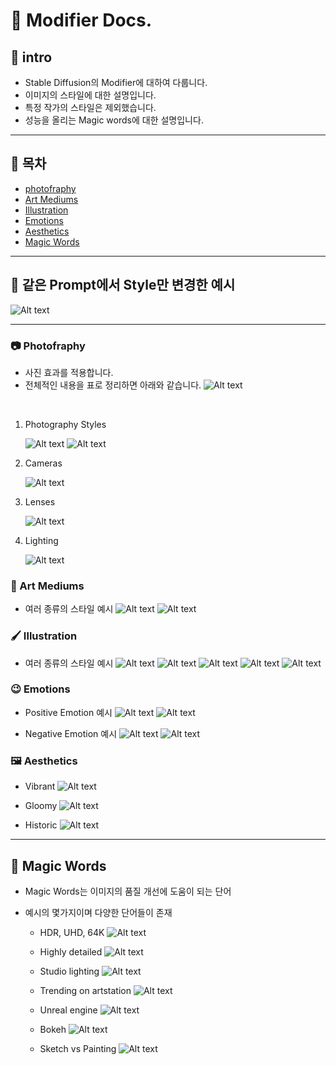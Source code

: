 # 📃 Modifier Docs.

## 📌 intro
* Stable Diffusion의 Modifier에 대하여 다룹니다.
* 이미지의 스타일에 대한 설명입니다.
* 특정 작가의 스타일은 제외했습니다.
* 성능을 올리는 Magic words에 대한 설명입니다.

---

## 📌 목차
- [photofraphy](#📷-photofraphy)
- [Art Mediums](#🧹-art-mediums)
- [Illustration](#🖌️-illustration)
- [Emotions](#😉-emotions)
- [Aesthetics](#🖼️-aesthetics)
- [Magic Words](#📌-magic-words)

---

## 🐼 같은 Prompt에서 Style만 변경한 예시

![Alt text](./img_file/image-15.png)

---

### 📷 Photofraphy
- 사진 효과를 적용합니다.
- 전체적인 내용을 표로 정리하면 아래와 같습니다.
![Alt text](./img_file/image-1.png)

</br>

1. Photography Styles

    ![Alt text](./img_file/image-2.png)
    ![Alt text](./img_file/image-3.png)

2. Cameras

    ![Alt text](./img_file/image-5.png)

3. Lenses 

    ![Alt text](./img_file/image-6.png)

4. Lighting

    ![Alt text](./img_file/image-7.png)

### 🧹 Art Mediums

- 여러 종류의 스타일 예시 
    ![Alt text](./img_file/image-8.png)
    ![Alt text](./img_file/image-9.png)

### 🖌️ Illustration

- 여러 종류의 스타일 예시
    ![Alt text](./img_file/image-10.png)
    ![Alt text](./img_file/image-11.png)
    ![Alt text](./img_file/image-12.png)
    ![Alt text](./img_file/image-13.png)
    ![Alt text](./img_file/image-14.png)

### 😉 Emotions

- Positive Emotion 예시
    ![Alt text](./img_file/image-16.png)
    ![Alt text](./img_file/image-17.png)

- Negative Emotion 예시
    ![Alt text](./img_file/image-18.png)
    ![Alt text](./img_file/image-19.png)

### 🖼️ Aesthetics

- Vibrant
    ![Alt text](./img_file/image-20.png)

- Gloomy
    ![Alt text](./img_file/image-21.png)

- Historic
    ![Alt text](./img_file/image-22.png)

---

## 📌 Magic Words

- Magic Words는 이미지의 품질 개선에 도움이 되는 단어
- 예시의 몇가지이며 다양한 단어들이 존재

    - HDR, UHD, 64K
        ![Alt text](./img_file/image-23.png)
        
    - Highly detailed
        ![Alt text](./img_file/image-24.png)

    - Studio lighting
        ![Alt text](./img_file/image-25.png)

    - Trending on artstation
        ![Alt text](./img_file/image-26.png)

    - Unreal engine
        ![Alt text](./img_file/image-27.png)

    - Bokeh
        ![Alt text](./img_file/image-28.png)

    - Sketch vs Painting
        ![Alt text](./img_file/image-29.png)





